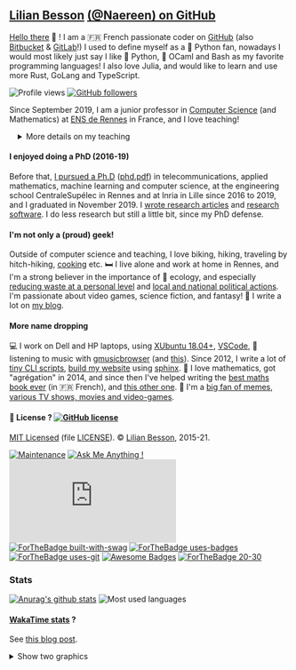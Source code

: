 ## [Lilian Besson](https://perso.crans.org/besson/) [(@Naereen) on GitHub](https://naereen.github.io/)

[Hello there](https://www.youtube.com/watch?v=5yX-n57NRfc) :wave: !
I am a :fr: French passionate coder on [GitHub](https://github.com/Naereen) (also [Bitbucket](https://bitbucket.org/lbesson) & [GitLab](https://gitlab.com/Naereen)!)
I used to define myself as a :snake: Python fan, nowadays I would most likely just say I like :snake: Python, :camel: OCaml and Bash as my favorite programming languages! I also love Julia, and would like to learn and use more Rust, GoLang and TypeScript.

![Profile views](https://gpvc.arturio.dev/Naereen)
[![GitHub followers](https://img.shields.io/github/followers/Naereen.svg?style=social&label=Follow&maxAge=2592000)](https://github.com/Naereen?tab=followers)

Since September 2019, I am a junior professor in [Computer Science](http://www.dit.ens-rennes.fr/) (and Mathematics) at [ENS de Rennes](http://www.ens-rennes.fr/) in France, and I love teaching!
<details style="margin-left:3%;">
<summary>More details on my teaching</summary>
<p>I teach various courses: a long course <a href="https://perso.crans.org/besson/teach/INF1_L1_Rennes1_2020-21/">INF1</a> at L1 (+1) level at University Rennes 1 (introduction to programming in Java), a short one <a href="https://perso.crans.org/besson/teach/intro_num_DEM_2020/">"Introduction to Computer Science"</a> at L3 (+3) level for law and economics students at ENS Rennes. Most of my hours are for computer science students at ENS Rennes: classes or practical sessions for <a href="https://perso.crans.org/besson/teach/info1_algo1_2019/">Algorithms 1/2</a>, I grade projects for a <a href="https://mquinson.frama.io/prog2-cpp/">advanced programming course in C++</a> at L3 (+3) level ; I also give practical sessions for <a href="https://perso.crans.org/besson/teach/Traitement_de_Signal_2020/">Signal Processing</a> at M1 (+4) level. I also <a href="http://www.dit.ens-rennes.fr/seminaires/">invite researchers to come talk to our students</a> twice a month, reach me out if you're interested! My main task is to manage the <a href="http://www.dit.ens-rennes.fr/agregation-option-d/">intense training for national competitive exam "agrégation de mathématiques"</a> for the Computer Science minor, for which I teach various small courses at M2 (+5) level, and give rehearsal oral exams (see <a href="https://perso.crans.org/besson/notebooks/agreg/">notebooks</a>).</p>
</details>

#### I enjoyed doing a PhD (2016-19)
Before that, [I pursued a Ph.D](https://perso.crans.org/besson/phd/) ([phd.pdf](https://perso.crans.org/besson/phd.pdf)) in telecommunications, applied mathematics, machine learning and computer science, at the engineering school CentraleSupélec in Rennes and at Inria in Lille since 2016 to 2019, and I graduated in November 2019. I [wrote research articles](https://perso.crans.org/besson/publications) and [research software](https://github.com/SMPyBandits/). I do less research but still a little bit, since my PhD defense.

#### I'm not only a (proud) geek!
Outside of computer science and teaching, I love biking, hiking, traveling by hitch-hiking, [cooking](https://perso.crans.org/besson/cuisine/) etc.
:bed: I live alone and work at home in Rennes, and I'm a strong believer in the importance of :green_heart: ecology, and especially [reducing waste at a personal level](https://perso.crans.org/besson/zero-dechet/) and [local and national political actions](https://anv-cop21.org/).
I'm passionate about video games, science fiction, and fantasy! :rocket: I write a lot on [my blog](https://perso.crans.org/besson/index.en.html).

#### More name dropping
:computer: I work on Dell and HP laptops, using [XUbuntu 18.04+](https://xubuntu.org/), [VSCode](https://perso.crans.org/besson/visualstudiocode.en.html), :musical_note: listening to music with [gmusicbrowser](http://gmusicbrowser.org/) (and [this](https://github.com/Naereen/GMusicBrowser-FullScreen-WebApp)).
Since 2012, I write a lot of [tiny CLI scripts](https://github.com/Naereen/bin), [build my website](https://github.com/Naereen/web-sphinx) using [sphinx](https://sphinx-doc.org/).
:pencil: I love mathematics, got "agrégation" in 2014, and since then I've helped writing the [best maths book ever](https://laurent.claessens-donadello.eu/frido.html) (in :fr: French), and [this other one](https://www.dunod.com/prepas-concours/131-developpements-pourl-oral-agregation-externe-mathematiquesinformatique).
:rofl: I'm a [big fan of memes](https://9gag.com), [various TV shows, movies and video-games](https://perso.crans.org/besson/top10.en.html).

#### :scroll: License ? [![GitHub license](https://img.shields.io/github/license/Naereen/Naereen.svg)](https://github.com/Naereen/Naereen/blob/master/LICENSE)
[MIT Licensed](https://lbesson.mit-license.org/) (file [LICENSE](LICENSE)).
© [Lilian Besson](https://GitHub.com/Naereen), 2015-21.

[![Maintenance](https://img.shields.io/badge/Maintained%3F-yes-green.svg)](https://GitHub.com/Naereen/Naereen/graphs/commit-activity)
[![Ask Me Anything !](https://img.shields.io/badge/Ask%20me-anything-1abc9c.svg)](https://GitHub.com/Naereen/ama)
[![Analytics](https://ga-beacon.appspot.com/UA-38514290-17/github.com/Naereen/Naereen/README.md?pixel)](https://GitHub.com/Naereen/Naereen/)[![ForTheBadge built-with-swag](http://ForTheBadge.com/images/badges/built-with-swag.svg)](https://GitHub.com/Naereen/)
[![ForTheBadge uses-badges](http://ForTheBadge.com/images/badges/uses-badges.svg)](http://ForTheBadge.com)
[![ForTheBadge uses-git](http://ForTheBadge.com/images/badges/uses-git.svg)](https://GitHub.com/)
[![Awesome Badges](https://img.shields.io/badge/badges-awesome-green.svg)](https://github.com/Naereen/badges)
[![ForTheBadge 20-30](http://ForTheBadge.com/images/badges/ages-20-30.svg)](http://ForTheBadge.com)

### Stats
[![Anurag's github stats](https://github-readme-stats.vercel.app/api?username=Naereen&theme=blue-green)](https://github.com/anuraghazra/github-readme-stats)
![Most used languages](https://github-readme-stats.vercel.app/api/top-langs/?username=Naereen&theme=blue-green)

#### [WakaTime stats](https://wakatime.com/@lbesson) ?
See [this blog post](https://perso.crans.org/besson/wakatime.en.html).
<details>
<summary>Show two graphics</summary>
<img src="https://wakatime.com/share/@lbesson/913f53e5-5778-45ed-a342-c1cac1941234.png" title="Languages over Last 30 days (powered by https://wakatime.com/@lbesson)" alt="Image showing languages over Last 30 days (powered by https://wakatime.com/@lbesson)">
<img src="https://wakatime.com/share/@lbesson/34237b90-1e52-498b-bf65-7278e030cff4.png" title="Coding activity over Last 30 days (powered by https://wakatime.com/@lbesson)" alt="Image showing coding activity over Last 30 days (powered by https://wakatime.com/@lbesson)">
<details>